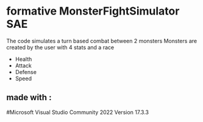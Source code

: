 # formative MonsterFightSimulator SAE

The code simulates a turn based combat between 2 monsters 
Monsters are created by the user with 4 stats and a race 
- Health
- Attack
- Defense
- Speed



## made with :

#Microsoft Visual Studio Community 2022 Version 17.3.3
